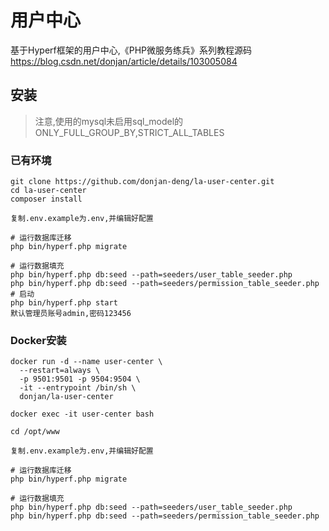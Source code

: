 # 用户中心

基于Hyperf框架的用户中心,《PHP微服务练兵》系列教程源码 <https://blog.csdn.net/donjan/article/details/103005084>

## 安装

> 注意,使用的mysql未启用sql_model的ONLY_FULL_GROUP_BY,STRICT_ALL_TABLES

### 已有环境
```
git clone https://github.com/donjan-deng/la-user-center.git
cd la-user-center
composer install

复制.env.example为.env,并编辑好配置

# 运行数据库迁移
php bin/hyperf.php migrate

# 运行数据填充
php bin/hyperf.php db:seed --path=seeders/user_table_seeder.php
php bin/hyperf.php db:seed --path=seeders/permission_table_seeder.php
# 启动
php bin/hyperf.php start
默认管理员账号admin,密码123456
```
### Docker安装

```
docker run -d --name user-center \
  --restart=always \
  -p 9501:9501 -p 9504:9504 \
  -it --entrypoint /bin/sh \
  donjan/la-user-center

docker exec -it user-center bash

cd /opt/www

复制.env.example为.env,并编辑好配置

# 运行数据库迁移
php bin/hyperf.php migrate

# 运行数据填充
php bin/hyperf.php db:seed --path=seeders/user_table_seeder.php
php bin/hyperf.php db:seed --path=seeders/permission_table_seeder.php

```